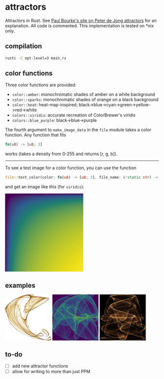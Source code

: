 # attractors

Attractors in Rust. See [Paul Bourke's site on Peter de Jong attractors](http://paulbourke.net/fractals/peterdejong/) for an explanation. All code is commented. This implementation is tested on \*nix only.

## compilation

```zsh
rustc -C opt-level=3 main.rs
```

## color functions

Three color functions are provided:

- `color::amber`: monochromatic shades of amber on a white background
- `color::sparks`: monochromatic shades of orange on a black background
- `color::heat`: heat-map-inspired; black->blue->cyan->green->yellow->red->white
- `colors::viridis`: accurate recreation of ColorBrewer's viridis
- `colors::blue_purple`: black->blue->purple

The fourth argument to `make_image_data` in the `file` module takes a color function. Any function that fits
```rust
fn(u8) -> [u8; 3]
```
works (takes a density from 0-255 and returns [r, g, b]).

---

To see a test image for a color function, you can use the function
```rust
file::test_color(color: fn(u8) -> [u8; 3], file_name: &'static str) -> Result<()>
```
and get an image like this (for `viridis`):

![sample for viridis](https://raw.githubusercontent.com/haydenhigg/attractors/main/examples/viridis.jpg)

## examples

<span>
<img src="https://raw.githubusercontent.com/haydenhigg/attractors/main/examples/1.jpg" width="30%"/>
<img src="https://raw.githubusercontent.com/haydenhigg/attractors/main/examples/2.jpg" width="30%"/>
<img src="https://raw.githubusercontent.com/haydenhigg/attractors/main/examples/3.jpg" width="30%"/>
</span>

## to-do

- [ ] add new attractor functions
- [ ] allow for writing to more than just PPM
